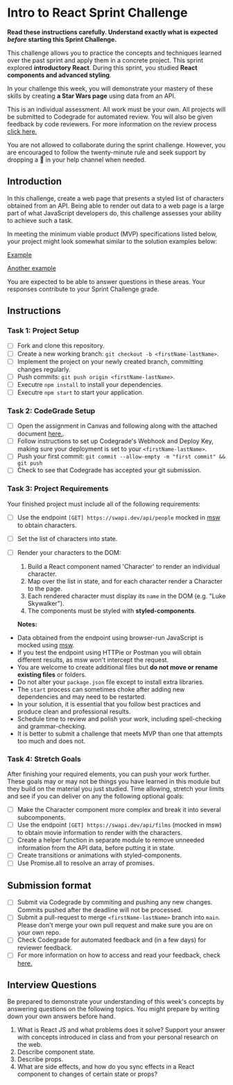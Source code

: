 # Intro to React Sprint Challenge

**Read these instructions carefully. Understand exactly what is expected _before_ starting this Sprint Challenge.**

This challenge allows you to practice the concepts and techniques learned over the past sprint and apply them in a concrete project. This sprint explored **introductory React**. During this sprint, you studied **React components and advanced styling**.

In your challenge this week, you will demonstrate your mastery of these skills by creating **a Star Wars page** using data from an API.

This is an individual assessment. All work must be your own. All projects will be submitted to Codegrade for automated review. You will also be given feedback by code reviewers. For more information on the review process [click here.](https://www.notion.so/lambdaschool/How-to-View-Feedback-in-CodeGrade-c5147cee220c4044a25de28bcb6bb54a)

You are not allowed to collaborate during the sprint challenge. However, you are encouraged to follow the twenty-minute rule and seek support by dropping a :wave: in your help channel when needed.

## Introduction

In this challenge, create a web page that presents a styled list of characters obtained from an API. Being able to render out data to a web page is a large part of what JavaScript developers do, this challenge assesses your ability to achieve such a task.

In meeting the minimum viable product (MVP) specifications listed below, your project might look somewhat similar to the solution examples below:

[Example](https://tk-assets.lambdaschool.com/b011a132-0916-4ed2-8955-14192de03a75_sample-screenshot.png)

[Another example](https://tk-assets.lambdaschool.com/3b82c793-2352-4d4d-a81d-e55bf350f7bd_sample-screenshot2.png)

You are expected to be able to answer questions in these areas. Your responses contribute to your Sprint Challenge grade.

## Instructions

### Task 1: Project Setup

* [ ] Fork and clone this repository.
* [ ] Create a new working branch: `git checkout -b <firstName-lastName>`.
* [ ] Implement the project on your newly created branch, committing changes regularly.
* [ ] Push commits: `git push origin <firstName-lastName>`.
* [ ] Executre `npm install` to install your dependencies.
* [ ] Executre `npm start` to start your application.

### Task 2: CodeGrade Setup

* [ ] Open the assignment in Canvas and following along with the attached document [here.](https://www.notion.so/lambdaschool/Submitting-an-assignment-via-Code-Grade-A-Step-by-Step-Walkthrough-07bd65f5f8364e709ecb5064735ce374).
* [ ] Follow instructions to set up Codegrade's Webhook and Deploy Key, making sure your deployment is set to your `<firstName-lastName>`.
* [ ] Push your first commit: `git commit --allow-empty -m "first commit" && git push`
* [ ] Check to see that Codegrade has accepted your git submission.

### Task 3: Project Requirements

Your finished project must include all of the following requirements:

* [ ] Use the endpoint `[GET] https://swapi.dev/api/people` mocked in [msw](https://github.com/mswjs/msw) to obtain characters.
* [ ] Set the list of characters into state.
* [ ] Render your characters to the DOM:

  1. Build a React component named 'Character' to render an individual character.
  1. Map over the list in state, and for each character render a Character to the page.
  1. Each rendered character must display its `name` in the DOM (e.g. "Luke Skywalker").
  1. The components must be styled with **styled-components**.

  **Notes:**

* Data obtained from the endpoint using browser-run JavaScript is mocked using [msw](https://github.com/mswjs/msw).
* If you test the endpoint using HTTPie or Postman you will obtain different results, as msw won't intercept the request.
* You are welcome to create additional files but **do not move or rename existing files** or folders.
* Do not alter your `package.json` file except to install extra libraries.
* The `start` process can sometimes choke after adding new dependencies and may need to be restarted.
* In your solution, it is essential that you follow best practices and produce clean and professional results.
* Schedule time to review and polish your work, including spell-checking and grammar-checking.
* It is better to submit a challenge that meets MVP than one that attempts too much and does not.

### Task 4: Stretch Goals

After finishing your required elements, you can push your work further. These goals may or may not be things you have learned in this module but they build on the material you just studied. Time allowing, stretch your limits and see if you can deliver on any the following optional goals:

* [ ] Make the Character component more complex and break it into several subcomponents.
* [ ] Use the endpoint `[GET] https://swapi.dev/api/films` (mocked in msw) to obtain movie information to render with the characters.
* [ ] Create a helper function in separate module to remove unneeded information from the API data, before putting it in state.
* [ ] Create transitions or animations with styled-components.
* [ ] Use Promise.all to resolve an array of promises.

## Submission format

* [ ] Submit via Codegrade by commiting and pushing any new changes. Commits pushed after the deadline will not be processed.
* [ ] Submit a pull-request to merge `<firstName-lastName>` branch into `main`. Please don't merge your own pull request and make sure you are on your own repo.
* [ ] Check Codegrade for automated feedback and (in a few days) for reviewer feedback.
* [ ] For more information on how to access and read your feedback, check [here.](https://www.notion.so/lambdaschool/How-to-View-Feedback-in-CodeGrade-c5147cee220c4044a25de28bcb6bb54a)

## Interview Questions

Be prepared to demonstrate your understanding of this week's concepts by answering questions on the following topics. You might prepare by writing down your own answers before hand.

1. What is React JS and what problems does it solve? Support your answer with concepts introduced in class and from your personal research on the web.
1. Describe component state.
1. Describe props.
1. What are side effects, and how do you sync effects in a React component to changes of certain state or props?
